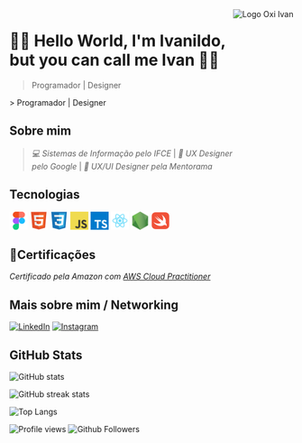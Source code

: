 <img align="right" alt="Logo Oxi Ivan" height="350" src="https://github.com/IvanildoBorges/meuportfolio/blob/main/src/assets/logo.png">

# 👨‍💻 Hello World, I'm Ivanildo, but you can call me Ivan 👨‍💻
> Programador | Designer 
<p align="justify">> Programador | Designer </p>

## Sobre mim
> _💻 Sistemas de Informação pelo IFCE_ | _📱 UX Designer pelo Google_ | _📱 UX/UI Designer pela Mentorama_

## Tecnologias
<picture>
  <img alt="Figma" src="https://raw.githubusercontent.com/devicons/devicon/master/icons/figma/figma-original.svg" width="32" heigth="32">
</picture>
<picture>
  <img alt="HTML5" src="https://raw.githubusercontent.com/devicons/devicon/master/icons/html5/html5-original.svg" width="32" heigth="32">
</picture>
<picture>
  <img alt="CSS3" src="https://raw.githubusercontent.com/devicons/devicon/master/icons/css3/css3-original.svg" width="32" heigth="32">
</picture>
<picture>
  <img alt="Javascript" src="https://raw.githubusercontent.com/github/explore/80688e429a7d4ef2fca1e82350fe8e3517d3494d/topics/javascript/javascript.png" width="32" heigth="32">
</picture>
<picture>
  <img alt="Typescript" src="https://raw.githubusercontent.com/github/explore/80688e429a7d4ef2fca1e82350fe8e3517d3494d/topics/typescript/typescript.png" width="32" heigth="32">
</picture>
<picture>
  <img alt="React" src="https://raw.githubusercontent.com/github/explore/80688e429a7d4ef2fca1e82350fe8e3517d3494d/topics/react/react.png" width="32" heigth="32">
</picture>
<picture>
  <img alt="NodeJS" src="https://raw.githubusercontent.com/github/explore/80688e429a7d4ef2fca1e82350fe8e3517d3494d/topics/nodejs/nodejs.png" width="32" heigth="32">
</picture>
<picture>
  <img alt="Swift" src="https://raw.githubusercontent.com/devicons/devicon/master/icons/swift/swift-original.svg" width="32" heigth="32">
</picture>

## 🥇Certificações
_Certificado pela Amazon com [AWS Cloud Practitioner](https://www.credly.com/badges/b2b03456-023c-45b4-94ac-2823bbc3b3ae/linked_in_profile)_

## Mais sobre mim / Networking
[![LinkedIn](https://img.shields.io/badge/LinkedIn-000?logo=linkedin&logoColor=fff&color=5E17EB&text_size=16&style=for-the-badge)](https://www.linkedin.com/in/ivanildoborges/)
[![Instagram](https://img.shields.io/badge/Instagram-000?style=for-the-badge&logo=instagram&logoColor=fff&color=5E17EB&text_size=16)](https://www.instagram.com/oxiivanoficial)

## GitHub Stats
![GitHub stats](https://github-readme-stats.vercel.app/api?username=IvanildoBorges&show_icons=true&bg_color=fff&title_color=5E17EB&text_color=5E17EB&border_color=5E17EB&icon_color=5E17EB)

![GitHub streak stats](https://github-readme-streak-stats.herokuapp.com/?user=IvanildoBorges&bg_color=fff&title_color=5E17EB&text_color=5E17EB&border_color=5E17EB&icon_color=5E17EB)  

![Top Langs](https://github-readme-stats.vercel.app/api/top-langs/?username=IvanildoBorges&title_color=5E17EB&text_color=5E17EB&border_color=5E17EB&icon_color=5E17EB)

![Profile views](https://komarev.com/ghpvc/?username=IvanildoBorges) ![Github Followers](https://img.shields.io/github/followers/IvanildoBorges?label=Followers&logo=GitHub&style=for-the-badge)
